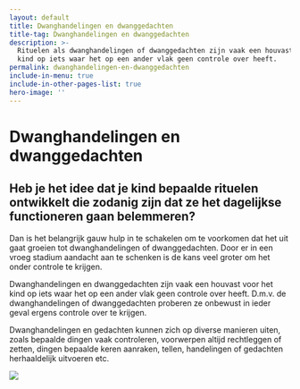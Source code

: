 ```yaml
---
layout: default
title: Dwanghandelingen en dwanggedachten
title-tag: Dwanghandelingen en dwanggedachten
description: >-
  Rituelen als dwanghandelingen of dwanggedachten zijn vaak een houvast van je
  kind op iets waar het op een ander vlak geen controle over heeft. 
permalink: dwanghandelingen-en-dwanggedachten
include-in-menu: true
include-in-other-pages-list: true
hero-image: ''
---
```

# Dwanghandelingen en dwanggedachten

## Heb je het idee dat je kind bepaalde rituelen ontwikkelt die zodanig zijn dat ze het dagelijkse functioneren gaan belemmeren? 

Dan is het belangrijk gauw hulp in te schakelen om te voorkomen dat het uit gaat groeien tot dwanghandelingen of dwanggedachten. Door er in een vroeg stadium aandacht aan te schenken is de kans veel groter om het onder controle te krijgen.

Dwanghandelingen en dwanggedachten zijn vaak een houvast voor het kind op iets waar het op een ander vlak geen controle over heeft. D.m.v. de dwanghandelingen of dwanggedachten proberen ze onbewust in ieder geval ergens controle over te krijgen.

Dwanghandelingen en gedachten kunnen zich op diverse manieren uiten, zoals bepaalde dingen vaak controleren, voorwerpen altijd rechtleggen of zetten, dingen bepaalde keren aanraken, tellen, handelingen of gedachten herhaaldelijk uitvoeren etc.

![](/uploads/kluwen-poppetjes.png)
